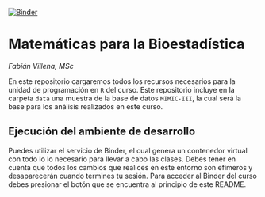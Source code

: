 [![Binder](http://mybinder.org/badge_logo.svg)](http://mybinder.org/v2/gh/fvillena/infomed-datascience/main)

# Matemáticas para la Bioestadística

_Fabián Villena, MSc_

En este repositorio cargaremos todos los recursos necesarios para la unidad de programación en `R` del curso. Este repositorio incluye en la carpeta `data` una muestra de la base de datos `MIMIC-III`, la cual será la base para los análisis realizados en este curso.

## Ejecución del ambiente de desarrollo

Puedes utilizar el servicio de Binder, el cual genera un contenedor virtual con todo lo lo necesario para llevar a cabo las clases. Debes tener en cuenta que todos los cambios que realices en este entorno son efímeros y desaparecerán cuando termines tu sesión. Para acceder al Binder del curso debes presionar el botón que se encuentra al principio de este README.

